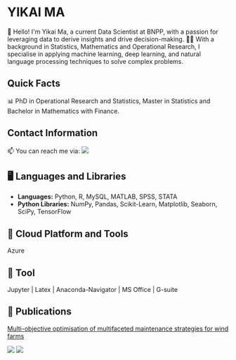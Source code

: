 # YIKAI MA 

👋 Hello! I'm Yikai Ma, a current Data Scientist at BNPP, with a passion for leveraging data to derive insights and drive decision-making. 👩‍🎓 With a background in Statistics, Mathematics and Operational Research, I specialise in applying machine learning, deep learning, and natural language processing techniques to solve complex problems.

## Quick Facts

📊 PhD in Operational Research and Statistics, Master in Statistics and Bachelor in Mathematics with Finance.

## Contact Information
📫 You can reach me via:  [![](https://img.shields.io/badge/linkedin-%230077B5.svg?style=for-the-badge&logo=linkedin)](https://www.linkedin.com/in/yikaima335337/) 

## 🖥️ Languages and Libraries

- **Languages:** Python, R, MySQL, MATLAB, SPSS, STATA
- **Python Libraries:** NumPy, Pandas, Scikit-Learn, Matplotlib, Seaborn, SciPy, TensorFlow


## 🔗 Cloud Platform and Tools
Azure

## 📂 Tool
Jupyter | Latex | Anaconda-Navigator | MS Office | G-suite

## 📄 Publications
[Multi-objective optimisation of multifaceted maintenance strategies for wind farms](https://www.tandfonline.com/doi/full/10.1080/01605682.2022.2085066)

<img src="https://github-readme-stats.vercel.app/api?username=ramonple&show_icons=true"/>

<img src="https://github-readme-stats.vercel.app/api/top-langs?username=ramonple&layout=compact"/>


